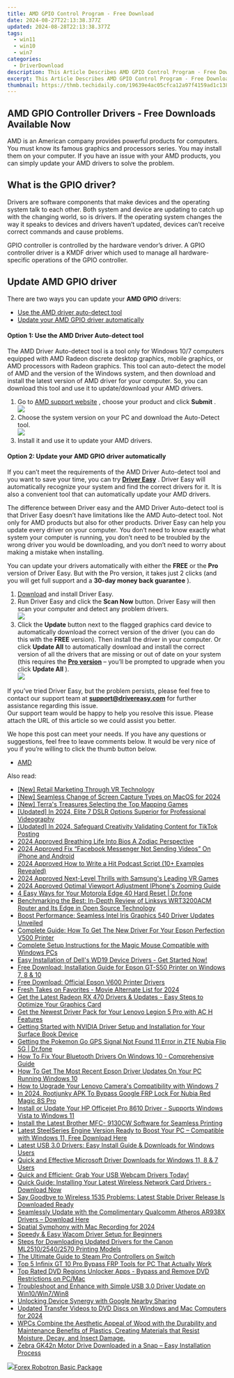 ```yaml
---
title: AMD GPIO Control Program - Free Download
date: 2024-08-27T22:13:38.377Z
updated: 2024-08-28T22:13:38.377Z
tags:
  - win11
  - win10
  - win7
categories:
  - DriverDownload
description: This Article Describes AMD GPIO Control Program - Free Download
excerpt: This Article Describes AMD GPIO Control Program - Free Download
thumbnail: https://thmb.techidaily.com/19639e4ac05cfca12a97f4159ad1c138d0c42ce69fcff51c42722b7ff4015400.jpg
---
```


## AMD GPIO Controller Drivers - Free Downloads Available Now

AMD is an American company provides powerful products for computers. You must know its famous graphics and processors series. You may install them on your computer. If you have an issue with your AMD products, you can simply update your AMD drivers to solve the problem.

## What is the GPIO driver?

 Drivers are software components that make devices and the operating system talk to each other. Both system and device are updating to catch up with the changing world, so is drivers. If the operating system changes the way it speaks to devices and drivers haven’t updated, devices can’t receive correct commands and cause problems.

 GPIO controller is controlled by the hardware vendor’s driver. A GPIO controller driver is a KMDF driver which used to manage all hardware-specific operations of the GPIO controller.

## Update AMD GPIO driver

 There are two ways you can update your **AMD GPIO** drivers:

* [Use the AMD driver auto-detect tool](https://tools.techidaily.com/drivereasy/download/)
* [Update your AMD GPIO driver automatically](https://tools.techidaily.com/drivereasy/download/)

#### Option 1: Use the AMD Driver Auto-detect tool

 The AMD Driver Auto-detect tool is a tool only for Windows 10/7 computers equipped with AMD Radeon discrete desktop graphics, mobile graphics, or AMD processors with Radeon graphics. This tool can auto-detect the model of AMD and the version of the Windows system, and then download and install the latest version of AMD driver for your computer. So, you can download this tool and use it to update/download your AMD drivers.

1. Go to [AMD support website](https://www.amd.com/en/support) , choose your product and click **Submit** .  
![](https://images.drivereasy.com/wp-content/uploads/2019/07/auto.jpg)
2. Choose the system version on your PC and download the Auto-Detect tool.  
![](https://images.drivereasy.com/wp-content/uploads/2019/07/auto1.jpg)
3. Install it and use it to update your AMD drivers.

#### Option 2: Update your AMD GPIO driver automatically

 If you can’t meet the requirements of the AMD Driver Auto-detect tool and you want to save your time, you can try **[Driver Easy](https://tools.techidaily.com/drivereasy/download/)**  . Driver Easy will automatically recognize your system and find the correct drivers for it. It is also a convenient tool that can automatically update your AMD drivers.

 The difference between Driver easy and the AMD Driver Auto-detect tool is that Driver Easy doesn’t have limitations like the AMD Auto-detect tool. Not only for AMD products but also for other products. Driver Easy can help you update every driver on your computer. You don’t need to know exactly what system your computer is running, you don’t need to be troubled by the wrong driver you would be downloading, and you don’t need to worry about making a mistake when installing.

 You can update your drivers automatically with either the **FREE** or the **Pro** version of Driver Easy. But with the Pro version, it takes just 2 clicks (and you will get full support and a **30-day money back guarantee** ).

1. [Download](https://tools.techidaily.com/drivereasy/download/) and install Driver Easy.
2. Run Driver Easy and click the **Scan Now** button. Driver Easy will then scan your computer and detect any problem drivers.  
![](https://images.drivereasy.com/wp-content/uploads/2019/10/12.jpg)
3. Click the **Update** button next to the flagged graphics card device to automatically download the correct version of the driver (you can do this with the **FREE** version). Then install the driver in your computer. Or click **Update All** to automatically download and install the correct version of all the drivers that are missing or out of date on your system (this requires the **[Pro version](https://tools.techidaily.com/drivereasy/download/)**  – you’ll be prompted to upgrade when you click **Update All** ).  
![](https://images.drivereasy.com/wp-content/uploads/2019/10/gpio.jpg)

 If you’ve tried Driver Easy, but the problem persists, please feel free to contact our support team at **<support@drivereasy.com>** for further assistance regarding this issue.  
 Our support team would be happy to help you resolve this issue. Please attach the URL of this article so we could assist you better.

 We hope this post can meet your needs. If you have any questions or suggestions, feel free to leave comments below. It would be very nice of you if you’re willing to click the thumb button below.

* [AMD](https://tools.techidaily.com/drivereasy/download/)

<ins class="adsbygoogle"
     style="display:block"
     data-ad-format="autorelaxed"
     data-ad-client="ca-pub-7571918770474297"
     data-ad-slot="1223367746"></ins>



<ins class="adsbygoogle"
     style="display:block"
     data-ad-client="ca-pub-7571918770474297"
     data-ad-slot="8358498916"
     data-ad-format="auto"
     data-full-width-responsive="true"></ins>

<span class="atpl-alsoreadstyle">Also read:</span>
<div><ul>
<li><a href="https://extra-approaches.techidaily.com/new-retail-marketing-through-vr-technology/"><u>[New] Retail Marketing Through VR Technology</u></a></li>
<li><a href="https://screen-capture.techidaily.com/new-seamless-change-of-screen-capture-types-on-macos-for-2024/"><u>[New] Seamless Change of Screen Capture Types on MacOS for 2024</u></a></li>
<li><a href="https://desktop-recording.techidaily.com/new-terras-treasures-selecting-the-top-mapping-games/"><u>[New] Terra's Treasures  Selecting the Top Mapping Games</u></a></li>
<li><a href="https://youtube-sure.techidaily.com/ed-in-2024-elite-7-dslr-options-superior-for-professional-videography/"><u>[Updated] In 2024, Elite 7 DSLR Options Superior for Professional Videography</u></a></li>
<li><a href="https://tiktok-video-recordings.techidaily.com/updated-in-2024-safeguard-creativity-validating-content-for-tiktok-posting/"><u>[Updated] In 2024, Safeguard Creativity  Validating Content for TikTok Posting</u></a></li>
<li><a href="https://extra-resources.techidaily.com/2024-approved-breathing-life-into-bios-a-zodiac-perspective/"><u>2024 Approved  Breathing Life Into Bios  A Zodiac Perspective</u></a></li>
<li><a href="https://facebook-clips.techidaily.com/2024-approved-fix-facebook-messenger-not-sending-videos-on-iphone-and-android/"><u>2024 Approved  Fix “Facebook Messenger Not Sending Videos” On iPhone and Android</u></a></li>
<li><a href="https://fox-access.techidaily.com/2024-approved-how-to-write-a-hit-podcast-script-10plus-examples-revealed/"><u>2024 Approved  How to Write a Hit Podcast Script (10+ Examples Revealed)</u></a></li>
<li><a href="https://extra-skills.techidaily.com/2024-approved-next-level-thrills-with-samsungs-leading-vr-games/"><u>2024 Approved  Next-Level Thrills with Samsung's Leading VR Games</u></a></li>
<li><a href="https://extra-support.techidaily.com/2024-approved-optimal-viewport-adjustment-iphones-zooming-guide/"><u>2024 Approved  Optimal Viewport Adjustment  IPhone's Zooming Guide</u></a></li>
<li><a href="https://phone-solutions.techidaily.com/4-easy-ways-for-your-motorola-edge-40-hard-reset-drfone-by-drfone-reset-android-reset-android/"><u>4 Easy Ways for Your Motorola Edge 40 Hard Reset | Dr.fone</u></a></li>
<li><a href="https://buynow-reviews.techidaily.com/benchmarking-the-best-in-depth-review-of-linksys-wrt3200acm-router-and-its-edge-in-open-source-technology/"><u>Benchmarking the Best: In-Depth Review of Linksys WRT3200ACM Router and Its Edge in Open Source Technology</u></a></li>
<li><a href="https://driver-download.techidaily.com/boost-performance-seamless-intel-iris-graphics-540-driver-updates-unveiled/"><u>Boost Performance: Seamless Intel Iris Graphics 540 Driver Updates Unveiled</u></a></li>
<li><a href="https://driver-download.techidaily.com/complete-guide-how-to-get-the-new-driver-for-your-epson-perfection-v500-printer/"><u>Complete Guide: How To Get The New Driver For Your Epson Perfection V500 Printer</u></a></li>
<li><a href="https://driver-download.techidaily.com/complete-setup-instructions-for-the-magic-mouse-compatible-with-windows-pcs/"><u>Complete Setup Instructions for the Magic Mouse Compatible with Windows PCs</u></a></li>
<li><a href="https://driver-download.techidaily.com/1722976143059-easy-installation-of-dells-wd19-device-drivers-get-started-now/"><u>Easy Installation of Dell's WD19 Device Drivers - Get Started Now!</u></a></li>
<li><a href="https://driver-download.techidaily.com/free-download-installation-guide-for-epson-gt-s50-printer-on-windows-7-8-and-10/"><u>Free Download: Installation Guide for Epson GT-S50 Printer on Windows 7, 8 & 10</u></a></li>
<li><a href="https://driver-download.techidaily.com/free-download-official-epson-v600-printer-drivers/"><u>Free Download: Official Epson V600 Printer Drivers</u></a></li>
<li><a href="https://youtube-help.techidaily.com/fresh-takes-on-favorites-movie-alternate-list-for-2024/"><u>Fresh Takes on Favorites - Movie Alternate List for 2024</u></a></li>
<li><a href="https://driver-download.techidaily.com/get-the-latest-radeon-rx-470-drivers-and-updates-easy-steps-to-optimize-your-graphics-card/"><u>Get the Latest Radeon RX 470 Drivers & Updates - Easy Steps to Optimize Your Graphics Card</u></a></li>
<li><a href="https://driver-download.techidaily.com/get-the-newest-driver-pack-for-your-lenovo-legion-5-pro-with-ac-h-features/"><u>Get the Newest Driver Pack for Your Lenovo Legion 5 Pro with AC H Features</u></a></li>
<li><a href="https://driver-download.techidaily.com/getting-started-with-nvidia-driver-setup-and-installation-for-your-surface-book-device/"><u>Getting Started with NVIDIA Driver Setup and Installation for Your Surface Book Device</u></a></li>
<li><a href="https://android-location.techidaily.com/getting-the-pokemon-go-gps-signal-not-found-11-error-in-zte-nubia-flip-5g-drfone-by-drfone-virtual/"><u>Getting the Pokemon Go GPS Signal Not Found 11 Error in ZTE Nubia Flip 5G | Dr.fone</u></a></li>
<li><a href="https://driver-download.techidaily.com/how-to-fix-your-bluetooth-drivers-on-windows-10-comprehensive-guide/"><u>How To Fix Your Bluetooth Drivers On Windows 10 - Comprehensive Guide</u></a></li>
<li><a href="https://driver-download.techidaily.com/how-to-get-the-most-recent-epson-driver-updates-on-your-pc-running-windows-10/"><u>How To Get The Most Recent Epson Driver Updates On Your PC Running Windows 10</u></a></li>
<li><a href="https://driver-download.techidaily.com/how-to-upgrade-your-lenovo-cameras-compatibility-with-windows-7/"><u>How to Upgrade Your Lenovo Camera's Compatibility with Windows 7</u></a></li>
<li><a href="https://easy-unlock-android.techidaily.com/in-2024-rootjunky-apk-to-bypass-google-frp-lock-for-nubia-red-magic-8s-pro-by-drfone-android/"><u>In 2024, Rootjunky APK To Bypass Google FRP Lock For Nubia Red Magic 8S Pro</u></a></li>
<li><a href="https://driver-download.techidaily.com/install-or-update-your-hp-officejet-pro-8610-driver-supports-windows-vista-to-windows-11/"><u>Install or Update Your HP Officejet Pro 8610 Driver - Supports Windows Vista to Windows 11</u></a></li>
<li><a href="https://driver-download.techidaily.com/install-the-latest-brother-mfc-9130cw-software-for-seamless-printing/"><u>Install the Latest Brother MFC- 9130CW Software for Seamless Printing</u></a></li>
<li><a href="https://driver-download.techidaily.com/latest-steelseries-engine-version-ready-to-boost-your-pc-compatible-with-windows-11-free-download-here/"><u>Latest SteelSeries Engine Version Ready to Boost Your PC – Compatible with Windows 11, Free Download Here</u></a></li>
<li><a href="https://driver-download.techidaily.com/latest-usb-30-drivers-easy-install-guide-and-downloads-for-windows-users/"><u>Latest USB 3.0 Drivers: Easy Install Guide & Downloads for Windows Users</u></a></li>
<li><a href="https://driver-download.techidaily.com/quick-and-effective-microsoft-driver-downloads-for-windows-11-8-and-7-users/"><u>Quick and Effective Microsoft Driver Downloads for Windows 11, 8 & 7 Users</u></a></li>
<li><a href="https://driver-download.techidaily.com/1722968572964-quick-and-efficient-grab-your-usb-webcam-drivers-today/"><u>Quick and Efficient: Grab Your USB Webcam Drivers Today!</u></a></li>
<li><a href="https://driver-download.techidaily.com/1722969892019-quick-guide-installing-your-latest-wireless-network-card-drivers-download-now/"><u>Quick Guide: Installing Your Latest Wireless Network Card Drivers - Download Now</u></a></li>
<li><a href="https://driver-download.techidaily.com/say-goodbye-to-wireless-1535-problems-latest-stable-driver-release-is-downloaded-ready/"><u>Say Goodbye to Wireless 1535 Problems: Latest Stable Driver Release Is Downloaded Ready</u></a></li>
<li><a href="https://driver-download.techidaily.com/seamlessly-update-with-the-complimentary-qualcomm-atheros-ar938x-drivers-download-here/"><u>Seamlessly Update with the Complimentary Qualcomm Atheros AR938X Drivers – Download Here</u></a></li>
<li><a href="https://remote-screen-capture.techidaily.com/spatial-symphony-with-mac-recording-for-2024/"><u>Spatial Symphony with Mac Recording for 2024</u></a></li>
<li><a href="https://driver-download.techidaily.com/speedy-and-easy-wacom-driver-setup-for-beginners/"><u>Speedy & Easy Wacom Driver Setup for Beginners</u></a></li>
<li><a href="https://driver-download.techidaily.com/steps-for-downloading-updated-drivers-for-the-canon-ml251025402570-printing-models/"><u>Steps for Downloading Updated Drivers for the Canon ML2510/2540/2570 Printing Models</u></a></li>
<li><a href="https://remote-screen-capture.techidaily.com/the-ultimate-guide-to-steam-pro-controllers-on-switch/"><u>The Ultimate Guide to Steam Pro Controllers on Switch</u></a></li>
<li><a href="https://bypass-frp.techidaily.com/top-5-infinix-gt-10-pro-bypass-frp-tools-for-pc-that-actually-work-by-drfone-android/"><u>Top 5 Infinix GT 10 Pro Bypass FRP Tools for PC That Actually Work</u></a></li>
<li><a href="https://some-guidance.techidaily.com/top-rated-dvd-regions-unlocker-apps-bypass-and-remove-dvd-restrictions-on-pcmac/"><u>Top Rated DVD Regions Unlocker Apps - Bypass and Remove DVD Restrictions on PC/Mac</u></a></li>
<li><a href="https://driver-download.techidaily.com/troubleshoot-and-enhance-with-simple-usb-30-driver-update-on-win10win7win8/"><u>Troubleshoot and Enhance with Simple USB 3.0 Driver Update on Win10/Win7/Win8</u></a></li>
<li><a href="https://windows11.techidaily.com/unlocking-device-synergy-with-google-nearby-sharing/"><u>Unlocking Device Synergy with Google Nearby Sharing</u></a></li>
<li><a href="https://smart-video-creator.techidaily.com/updated-transfer-videos-to-dvd-discs-on-windows-and-mac-computers-for-2024/"><u>Updated Transfer Videos to DVD Discs on Windows and Mac Computers for 2024</u></a></li>
<li><a href="https://driver-download.techidaily.com/wpcs-combine-the-aesthetic-appeal-of-wood-with-the-durability-and-maintenance-benefits-of-plastics-creating-materials-that-resist-moisture-decay-and-insect-280/"><u>WPCs Combine the Aesthetic Appeal of Wood with the Durability and Maintenance Benefits of Plastics, Creating Materials that Resist Moisture, Decay, and Insect Damage.</u></a></li>
<li><a href="https://driver-download.techidaily.com/zebra-gk42n-motor-drive-downloaded-in-a-snap-easy-installation-process/"><u>Zebra GK42n Motor Drive Downloaded in a Snap – Easy Installation Process</u></a></li>
</ul></div>

<!-- affiliate ads begin -->
<a href="https://secure.2checkout.com/order/checkout.php?PRODS=4726960&QTY=1&AFFILIATE=108875&CART=1"><img src="https://secure.avangate.com/images/merchant/5f4f7141b65a730b4efb0e0d51f63e94/products/forexrobotronbox.gif" border="0">Forex Robotron Basic Package</a>
<!-- affiliate ads end -->